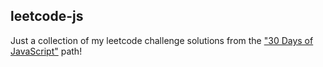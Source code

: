 ## leetcode-js

Just a collection of my leetcode challenge solutions from the ["30 Days of JavaScript"](https://leetcode.com/studyplan/30-days-of-javascript/) path!
